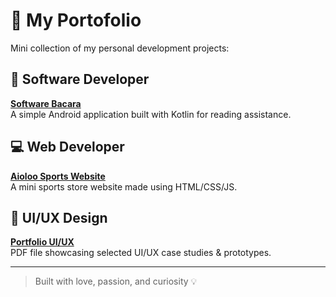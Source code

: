 # 💼 My Portofolio

Mini collection of my personal development projects:

## 📱 Software Developer
**[Software Bacara](./Software/Bacara/)**  
A simple Android application built with Kotlin for reading assistance.

## 💻 Web Developer
**[Aioloo Sports Website](./Website/Aioloo-Sports/)**  
A mini sports store website made using HTML/CSS/JS.

## 🎨 UI/UX Design
**[Portfolio UI/UX](./PortfolioUIUX.pdf)**  
PDF file showcasing selected UI/UX case studies & prototypes.

---

> Built with love, passion, and curiosity 💡

